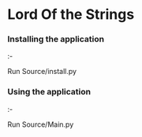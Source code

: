 # Lord Of the Strings

<h3><b>Installing the application</b></h3>:-

Run Source/install.py

<h3><b>Using the application</b></h3>:-

Run Source/Main.py

